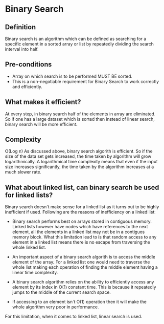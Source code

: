 # Binary Search

## Definition
Binary search is an algorithm which can be defined as searching for a specific element in a sorted array or list by
repeatedly dividing the search interval into half.

## Pre-conditions
- Array on which search is to be performed MUST BE sorted.
- This is a non-negotiable requirement for Binary Search to work correctly and efficiently.

## What makes it efficient?
At every step, in binary search half of the elements in array are eliminated. So if one has a large dataset which is sorted
then instead of linear search, binary search will be more efficient.

## Complexity
O(Log n)
As discussed above, binary search algorith is efficient. So if the size of the data set gets increased, the time taken by
algorithm will grow logarithmically.
A logarithmical time complexity means that even if the input size increases significantly, the time taken by the
algorithm increases at a much slower rate.

## What about linked list, can binary search be used for linked lists?
Binary search doesn't make sense for a linked list as it turns out to be highly inefficient if used. Following are the reasons
of inefficiency on a linked list:

- Binary search performs best on arrays stored in contiguous memory. Linked lists however have nodes which have references
to the next element, all the elements in a linked list may not be in a contiguos memory block. What this limitation lead to
is that random access to any element in a linked list means there is no escape from traversing the whole linked list.
- An important aspect of a binary search algorith is to access the middle element of the array. For a linked list one would need
to traverse the whole list making each operation of finding the middle element having a linear time complexity.

- A binary search algorithm relies on the ability to efficiently access any element by its index in O(1) constant time.
This is because it repeatedly jumps to the middle of the current search space.
- If accessing to an element isn't O(1) operation then it will make the whole algorithm very poor in performance.

For this limitation, when it comes to linked list, linear search is used.
